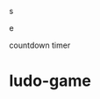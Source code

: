 
















s





















e






























countdown timer






















# ludo-game

















